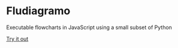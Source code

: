 # Fludiagramo
Executable flowcharts in JavaScript using a small subset of Python

[Try it out](https://gllms.github.io/Fludiagramo)